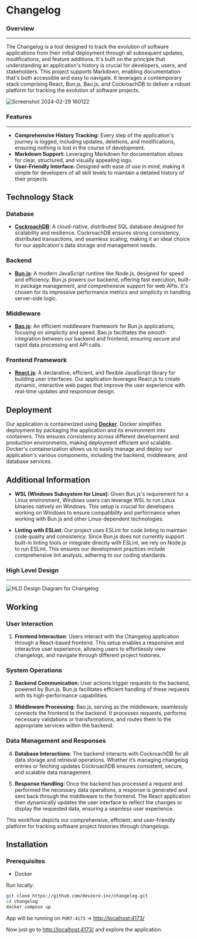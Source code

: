 # Changelog

### Overview
***
The Changelog is a tool designed to track the evolution of software applications from their initial deployment through all subsequent updates, modifications, and feature additions. It's built on the principle that understanding an application's history is crucial for developers, users, and stakeholders. This project supports Markdown, enabling documentation that's both accessible and easy to navigate. It leverages a contemporary stack comprising React, Bun.js, Bao.js, and CockroachDB to deliver a robust platform for tracking the evolution of software projects.

![Screenshot 2024-02-29 160122](https://github.com/devzero-inc/changelog/assets/93814858/1aaa4ef6-7414-4c21-9100-adb40270bdc5)

### Features
***
- **Comprehensive History Tracking:** Every step of the application's journey is logged, including updates, deletions, and modifications, ensuring nothing is lost in the course of development.<br>
- **Markdown Support:** Leveraging Markdown for documentation allows for clear, structured, and visually appealing logs.<br>
- **User-Friendly Interface:** Designed with ease of use in mind, making it simple for developers of all skill levels to maintain a detailed history of their projects.<br>

## Technology Stack

### Database

- **[CockroachDB](https://www.cockroachlabs.com/)**: A cloud-native, distributed SQL database designed for scalability and resilience. CockroachDB ensures strong consistency, distributed transactions, and seamless scaling, making it an ideal choice for our application's data storage and management needs.

### Backend

- **[Bun.js](https://bun.sh/)**: A modern JavaScript runtime like Node.js, designed for speed and efficiency. Bun.js powers our backend, offering fast execution, built-in package management, and comprehensive support for web APIs. It's chosen for its impressive performance metrics and simplicity in handling server-side logic.

### Middleware

- **[Bao.js](https://baojs.org/)**: An efficient middleware framework for Bun.js applications, focusing on simplicity and speed. Bao.js facilitates the smooth integration between our backend and frontend, ensuring secure and rapid data processing and API calls.

### Frontend Framework

- **[React.js](https://react.dev/)**: A declarative, efficient, and flexible JavaScript library for building user interfaces. Our application leverages React.js to create dynamic, interactive web pages that improve the user experience with real-time updates and responsive design.

## Deployment

Our application is containerized using **[Docker](https://www.docker.com/)**. Docker simplifies deployment by packaging the application and its environment into containers. This ensures consistency across different development and production environments, making deployment efficient and scalable. Docker's containerization allows us to easily manage and deploy our application's various components, including the backend, middleware, and database services.

## Additional Information

- **WSL (Windows Subsystem for Linux)**: Given Bun.js's requirement for a Linux environment, Windows users can leverage WSL to run Linux binaries natively on Windows. This setup is crucial for developers working on Windows to ensure compatibility and performance when working with Bun.js and other Linux-dependent technologies.
 
- **Linting with ESLint**: Our project uses ESLint for code linting to maintain code quality and consistency. Since Bun.js does not currently support built-in linting tools or integrate directly with ESLint, we rely on Node.js to run ESLint. This ensures our development practices include comprehensive lint analysis, adhering to our coding standards.


 ### High Level Design
 ---

![HLD Design Diagram for Changelog](https://github.com/devzero-inc/changelog/assets/93814858/fb6bad8b-ca74-4058-a389-943d2d58e56f)

## Working

### User Interaction

1. **Frontend Interaction**: Users interact with the Changelog application through a React-based frontend. This setup enables a responsive and interactive user experience, allowing users to effortlessly view changelogs, and navigate through different project histories.

### System Operations

2. **Backend Communication**: User actions trigger requests to the backend, powered by Bun.js. Bun.js facilitates efficient handling of these requests with its high-performance capabilities.

3. **Middleware Processing**: Bao.js, serving as the middleware, seamlessly connects the frontend to the backend. It processes requests, performs necessary validations or transformations, and routes them to the appropriate services within the backend.

### Data Management and Responses

4. **Database Interactions**: The backend interacts with CockroachDB for all data storage and retrieval operations. Whether it’s managing changelog entries or fetching updates CockroachDB ensures consistent, secure, and scalable data management.

6. **Response Handling**: Once the backend has processed a request and performed the necessary data operations, a response is generated and sent back through the middleware to the frontend. The React application then dynamically updates the user interface to reflect the changes or display the requested data, ensuring a seamless user experience.
   
This workflow depicts our comprehensive, efficient, and user-friendly platform for tracking software project histories through changelogs.

## Installation

### Prerequisites
- Docker

Run locally: 
```bash
git clone https://github.com/devzero-inc/changelog.git
cd changelog
docker compose up
```
App will be running on ```PORT:4173``` -> [http://localhost:4173/](http://localhost:4173/)

Now just go to [http://localhost:4173/](http://localhost:4173/) and explore the application.

